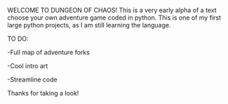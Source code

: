 WELCOME TO DUNGEON OF CHAOS!
This is a very early alpha of a text choose your own adventure game coded in python.
This is one of my first large python projects, as I am still learning the language.

TO DO:

-Full map of adventure forks

-Cool intro art

-Streamline code

Thanks for taking a look!